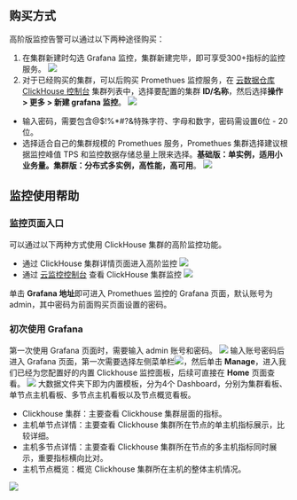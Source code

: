 ## 购买方式
高阶版监控告警可以通过以下两种途径购买：
1. 在集群新建时勾选 Grafana 监控，集群新建完毕，即可享受300+指标的监控服务。
![](https://main.qcloudimg.com/raw/cff694ed8a48d746d55360c137329c42.png)
2. 对于已经购买的集群，可以后购买 Promethues 监控服务，在 [云数据仓库 ClickHouse 控制台](https://console.cloud.tencent.com/cdwch) 集群列表中，选择要配置的集群 **ID/名称**，然后选择**操作 > 更多 > 新建 grafana 监控**。
 ![](https://main.qcloudimg.com/raw/c628b01c73b2ae0e2e1e3a6c5c8eb1cb.png)
 - 输入密码，需要包含@$!%\*#?&特殊字符、字母和数字，密码需设置6位 - 20位。
 - 选择适合自己的集群规模的 Promethues 服务，Promethues 集群选择建议根据监控峰值 TPS 和监控数据存储总量上限来选择。**基础版：单实例，适用小业务量。集群版：分布式多实例，高性能，高可用**。
![](https://main.qcloudimg.com/raw/eb2f95c579a248f4a8912ceb871e418b.png)

## 监控使用帮助
### 监控页面入口
可以通过以下两种方式使用 ClickHouse 集群的高阶监控功能。
- 通过 ClickHouse 集群详情页面进入高阶监控
![](https://main.qcloudimg.com/raw/bb6722dc3e66f7964f81ff1974fc1af3.png)
- 通过 [云监控控制台](https://console.cloud.tencent.com/monitor/prometheus) 查看 ClickHouse 集群监控
  ![](https://main.qcloudimg.com/raw/6a7166de12457ed6c187b6f891545b7a.png)

单击 **Grafana 地址**即可进入 Promethues 监控的 Grafana 页面，默认账号为 admin，其中密码为前面购买页面设置的密码。

### 初次使用 Grafana
第一次使用 Grafana 页面时，需要输入 admin 账号和密码。
 ![](https://main.qcloudimg.com/raw/402606f5b42bbd77304eec84860851fb.png)
输入账号密码后进入 Grafana 页面，第一次需要选择左侧菜单栏![](https://main.qcloudimg.com/raw/5e04977fa7f4cb100f2dab5486f4bbc7.png)，然后单击 **Manage**，进入我们已经为您配置好的内置 Clickhouse 监控面板，后续可直接在 **Home** 页面查看。
![](https://main.qcloudimg.com/raw/c99c33f472032dbce4ab40014bacd62b.png)
大数据文件夹下即为内置模板，分为4个 Dashboard，分别为集群看板、单节点主机看板、多节点主机看板以及节点概览看板。
- Clickhouse 集群：主要查看 Clickhouse 集群层面的指标。
- 主机单节点详情：主要查看 Clickhouse 集群所在节点的单主机指标展示，比较详细。
- 主机多节点详情：主要查看 Clickhouse 集群所在节点的多主机指标同时展示，重要指标横向比对。
- 主机节点概览：概览 Clickhouse 集群所在主机的整体主机情况。

![](https://main.qcloudimg.com/raw/623df61b0217413435bddfc33817f5d6.png)

